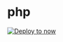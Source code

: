 # php

[![Deploy to now](https://deploy.now.sh/static/button.svg)](https://deploy.now.sh/?repo=https://github.com/deploy-now/php)